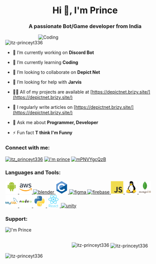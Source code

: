 <h1 align="center">Hi 👋, I'm Prince</h1>
<h3 align="center">A passionate Bot/Game developer from India</h3>
<img align="right" alt="Coding" width="400" src="https://media.tenor.com/rePDfDWO3XoAAAAd/hacking.gif">

<p align="left"> <img src="https://komarev.com/ghpvc/?username=itz-princeyt336&label=Profile%20views&color=0e75b6&style=flat" alt="itz-princeyt336" /> </p>

- 🔭 I’m currently working on **Discord Bot**

- 🌱 I’m currently learning **Coding**

- 👯 I’m looking to collaborate on **Depict Net**

- 🤝 I’m looking for help with **Jarvis**

- 👨‍💻 All of my projects are available at [https://depictnet.brizy.site/](https://depictnet.brizy.site/)

- 📝 I regularly write articles on [https://depictnet.brizy.site/](https://depictnet.brizy.site/)

- 💬 Ask me about **Programmer, Developer**

- ⚡ Fun fact **T think I'm Funny**

<h3 align="left">Connect with me:</h3>
<p align="left">
<a href="https://instagram.com/itz_princeyt336" target="blank"><img align="center" src="https://raw.githubusercontent.com/rahuldkjain/github-profile-readme-generator/master/src/images/icons/Social/instagram.svg" alt="itz_princeyt336" height="30" width="40" /></a>
<a href="https://www.youtube.com/c/i'm prince" target="blank"><img align="center" src="https://raw.githubusercontent.com/rahuldkjain/github-profile-readme-generator/master/src/images/icons/Social/youtube.svg" alt="i'm prince" height="30" width="40" /></a>
<a href="https://discord.gg/mPNVYgcQzB" target="blank"><img align="center" src="https://raw.githubusercontent.com/rahuldkjain/github-profile-readme-generator/master/src/images/icons/Social/discord.svg" alt="mPNVYgcQzB" height="30" width="40" /></a>
</p>

<h3 align="left">Languages and Tools:</h3>
<p align="left"> <a href="https://developer.android.com" target="_blank" rel="noreferrer"> <img src="https://raw.githubusercontent.com/devicons/devicon/master/icons/android/android-original-wordmark.svg" alt="android" width="40" height="40"/> </a> <a href="https://aws.amazon.com" target="_blank" rel="noreferrer"> <img src="https://raw.githubusercontent.com/devicons/devicon/master/icons/amazonwebservices/amazonwebservices-original-wordmark.svg" alt="aws" width="40" height="40"/> </a> <a href="https://www.blender.org/" target="_blank" rel="noreferrer"> <img src="https://download.blender.org/branding/community/blender_community_badge_white.svg" alt="blender" width="40" height="40"/> </a> <a href="https://www.cprogramming.com/" target="_blank" rel="noreferrer"> <img src="https://raw.githubusercontent.com/devicons/devicon/master/icons/c/c-original.svg" alt="c" width="40" height="40"/> </a> <a href="https://www.figma.com/" target="_blank" rel="noreferrer"> <img src="https://www.vectorlogo.zone/logos/figma/figma-icon.svg" alt="figma" width="40" height="40"/> </a> <a href="https://firebase.google.com/" target="_blank" rel="noreferrer"> <img src="https://www.vectorlogo.zone/logos/firebase/firebase-icon.svg" alt="firebase" width="40" height="40"/> </a> <a href="https://developer.mozilla.org/en-US/docs/Web/JavaScript" target="_blank" rel="noreferrer"> <img src="https://raw.githubusercontent.com/devicons/devicon/master/icons/javascript/javascript-original.svg" alt="javascript" width="40" height="40"/> </a> <a href="https://www.linux.org/" target="_blank" rel="noreferrer"> <img src="https://raw.githubusercontent.com/devicons/devicon/master/icons/linux/linux-original.svg" alt="linux" width="40" height="40"/> </a> <a href="https://www.mongodb.com/" target="_blank" rel="noreferrer"> <img src="https://raw.githubusercontent.com/devicons/devicon/master/icons/mongodb/mongodb-original-wordmark.svg" alt="mongodb" width="40" height="40"/> </a> <a href="https://www.mysql.com/" target="_blank" rel="noreferrer"> <img src="https://raw.githubusercontent.com/devicons/devicon/master/icons/mysql/mysql-original-wordmark.svg" alt="mysql" width="40" height="40"/> </a> <a href="https://nodejs.org" target="_blank" rel="noreferrer"> <img src="https://raw.githubusercontent.com/devicons/devicon/master/icons/nodejs/nodejs-original-wordmark.svg" alt="nodejs" width="40" height="40"/> </a> <a href="https://www.python.org" target="_blank" rel="noreferrer"> <img src="https://raw.githubusercontent.com/devicons/devicon/master/icons/python/python-original.svg" alt="python" width="40" height="40"/> </a> <a href="https://reactjs.org/" target="_blank" rel="noreferrer"> <img src="https://raw.githubusercontent.com/devicons/devicon/master/icons/react/react-original-wordmark.svg" alt="react" width="40" height="40"/> </a> <a href="https://unity.com/" target="_blank" rel="noreferrer"> <img src="https://www.vectorlogo.zone/logos/unity3d/unity3d-icon.svg" alt="unity" width="40" height="40"/> </a> </p>

<h3 align="left">Support:</h3>
<p><a href="https://www.buymeacoffee.com/I'm Prince"> <img align="left" src="https://cdn.buymeacoffee.com/buttons/v2/default-yellow.png" height="50" width="210" alt="I'm Prince" /></a></p><br><br>

<p><img align="left" src="https://github-readme-stats.vercel.app/api/top-langs?username=itz-princeyt336&show_icons=true&locale=en&layout=compact" alt="itz-princeyt336" /></p>

<p>&nbsp;<img align="center" src="https://github-readme-stats.vercel.app/api?username=itz-princeyt336&show_icons=true&locale=en" alt="itz-princeyt336" /></p>

<p><img align="center" src="https://github-readme-streak-stats.herokuapp.com/?user=itz-princeyt336&" alt="itz-princeyt336" /></p>
